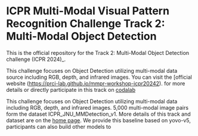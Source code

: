 # ICPR Multi-Modal Visual Pattern Recognition Challenge Track 2: Multi-Modal Object Detection

This is the official repository for the Track 2: Multi-Modal Object Detection challenge (ICPR 2024)_.

This challenge focuses on Object Detection utilizing multi-modal data source including RGB, depth, and infrared images. You can visit the [official website (https://prci-lab.github.io/mmpr-workshop-icpr20242). for more details or directly participate in this track on [codalab]()

This challenge focuses on Object Detection utilizing multi-modal data including RGB, depth, and infrared images. 5,000 multi-modal image pairs form the dataset ICPR_JNU_MMDetection_v1. More details of this track and dataset are on the [home page](https://prci-lab.github.io/mmvpr-workshop-icpr2024/#details-of-the-challenge). We provide this baseline based on yovo-v5, participants can also build other models to 
